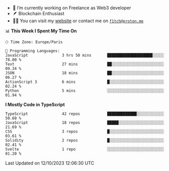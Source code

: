 - 🔭 I’m currently working on Freelance as Web3 developer
- 🪶 Blockchain Enthusiast
- 👨‍💻 You can visit my [website](https://f1tch.xyz) or contact me on [`f1tch@proton.me`](mailto:f1tch@proton.me)

<!--START_SECTION:waka-->
📊 **This Week I Spent My Time On** 

```text
🕑︎ Time Zone: Europe/Paris

💬 Programming Languages: 
JavaScript               3 hrs 50 mins       ████████████████████░░░░░   78.00 % 
Text                     27 mins             ██░░░░░░░░░░░░░░░░░░░░░░░   09.34 % 
JSON                     18 mins             ██░░░░░░░░░░░░░░░░░░░░░░░   06.27 % 
ActionScript 3           6 mins              █░░░░░░░░░░░░░░░░░░░░░░░░   02.24 % 
Python                   5 mins              ░░░░░░░░░░░░░░░░░░░░░░░░░   01.94 % 
```

**I Mostly Code in TypeScript** 

```text
TypeScript               42 repos            █████████████░░░░░░░░░░░░   50.60 % 
JavaScript               18 repos            █████░░░░░░░░░░░░░░░░░░░░   21.69 % 
CSS                      3 repos             █░░░░░░░░░░░░░░░░░░░░░░░░   03.61 % 
Solidity                 2 repos             █░░░░░░░░░░░░░░░░░░░░░░░░   02.41 % 
Svelte                   1 repo              ░░░░░░░░░░░░░░░░░░░░░░░░░   01.20 % 
```




 Last Updated on 12/10/2023 12:06:30 UTC
<!--END_SECTION:waka-->
